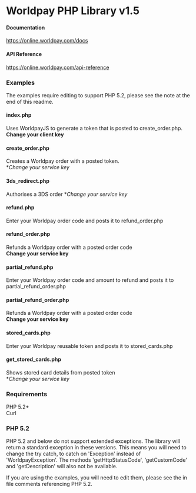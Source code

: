 # Worldpay PHP Library v1.5

#### Documentation
https://online.worldpay.com/docs

#### API Reference
https://online.worldpay.com/api-reference

### Examples
The examples require editing to support PHP 5.2, please see the note at the end of this readme.  

#### index.php
Uses WorldpayJS to generate a token that is posted to create_order.php.  
**Change your client key**

#### create_order.php
Creates a Worldpay order with a posted token.  
**Change your service key*

#### 3ds_redirect.php
Authorises a 3DS order
**Change your service key*

#### refund.php
Enter your Worldpay order code and posts it to refund_order.php  

#### refund_order.php
Refunds a Worldpay order with a posted order code   
**Change your service key**  

#### partial_refund.php
Enter your Worldpay order code and amount to refund and posts it to partial_refund_order.php  

#### partial_refund_order.php
Refunds a Worldpay order with a posted order code   
**Change your service key**  

#### stored_cards.php
Enter your Worldpay reusable token and posts it to stored_cards.php  

#### get_stored_cards.php
Shows stored card details from posted token  
**Change your service key* 

### Requirements

PHP 5.2+  
Curl

### PHP 5.2
PHP 5.2 and below do not support extended exceptions. The library will return a standard exception in these versions. This means you will need to change the try catch, to catch on 'Exception' instead of 'WorldpayException'. The methods 'getHttpStatusCode', 'getCustomCode' and 'getDescription' will also not be available.  

If you are using the examples, you will need to edit them, please see the in file comments referencing PHP 5.2.

